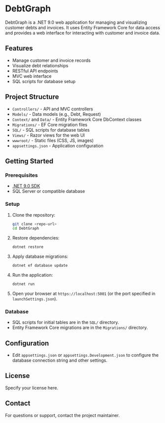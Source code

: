 # DebtGraph

DebtGraph is a .NET 9.0 web application for managing and visualizing customer debts and invoices. It uses Entity Framework Core for data access and provides a web interface for interacting with customer and invoice data.

## Features
- Manage customer and invoice records
- Visualize debt relationships
- RESTful API endpoints
- MVC web interface
- SQL scripts for database setup

## Project Structure
- `Controllers/` - API and MVC controllers
- `Models/` - Data models (e.g., Debt, Request)
- `Context/` and `Data/` - Entity Framework Core DbContext classes
- `Migrations/` - EF Core migration files
- `SQL/` - SQL scripts for database tables
- `Views/` - Razor views for the web UI
- `wwwroot/` - Static files (CSS, JS, images)
- `appsettings.json` - Application configuration

## Getting Started

### Prerequisites
- [.NET 9.0 SDK](https://dotnet.microsoft.com/download)
- SQL Server or compatible database

### Setup
1. Clone the repository:
   ```bash
   git clone <repo-url>
   cd DebtGraph
   ```
2. Restore dependencies:
   ```bash
   dotnet restore
   ```
3. Apply database migrations:
   ```bash
   dotnet ef database update
   ```
4. Run the application:
   ```bash
   dotnet run
   ```
5. Open your browser at `https://localhost:5001` (or the port specified in `launchSettings.json`).

### Database
- SQL scripts for initial tables are in the `SQL/` directory.
- Entity Framework Core migrations are in the `Migrations/` directory.

## Configuration
- Edit `appsettings.json` or `appsettings.Development.json` to configure the database connection string and other settings.

## License
Specify your license here.

## Contact
For questions or support, contact the project maintainer.
